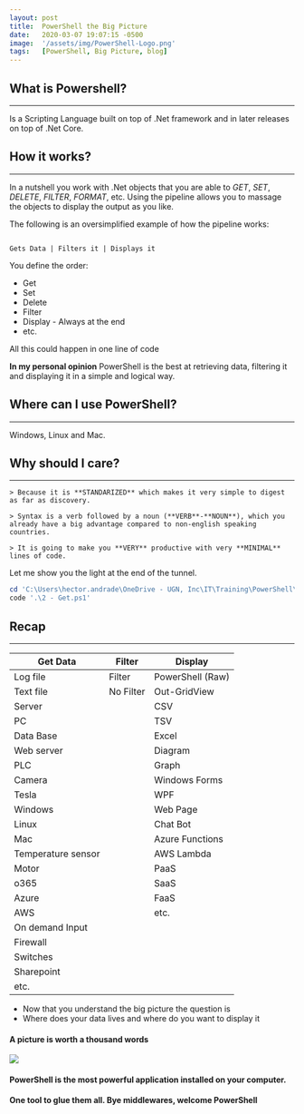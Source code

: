 ```yaml
---
layout: post
title:  PowerShell the Big Picture
date:   2020-03-07 19:07:15 -0500
image:  '/assets/img/PowerShell-Logo.png'
tags:   [PowerShell, Big Picture, blog]
---
```


## What is Powershell?
---

Is a Scripting Language built on top of .Net framework and in later releases on top of .Net Core.

## How it works?
---

In a nutshell you work with .Net objects that you are able to *GET*, *SET*, *DELETE*, *FILTER*, *FORMAT*, etc. Using the pipeline allows you to massage the objects to display the output as you like.

The following is an oversimplified example of how the pipeline works:

```

Gets Data | Filters it | Displays it

```

You define the order:
* Get
* Set
* Delete
* Filter
* Display - Always at the end
* etc.

All this could happen in one line of code

**In my personal opinion** PowerShell is the best at retrieving data, filtering it and displaying it in a simple and logical way.

## Where can I use PowerShell?
---

Windows, Linux and Mac.

## Why should I care?
---

```
> Because it is **STANDARIZED** which makes it very simple to digest as far as discovery.

> Syntax is a verb followed by a noun (**VERB**-**NOUN**), which you already have a big advantage compared to non-english speaking countries.

> It is going to make you **VERY** productive with very **MINIMAL** lines of code.
```

Let me show you the light at the end of the tunnel.

```powershell
cd 'C:\Users\hector.andrade\OneDrive - UGN, Inc\IT\Training\PowerShell\1_Showcase'
code '.\2 - Get.ps1'
```

## Recap
---

 Get Data | Filter | Display
 --- | --- | ---
Log file | Filter | PowerShell (Raw)
Text file | No Filter | Out-GridView
Server | | CSV
PC | | TSV
Data Base | | Excel
Web server | | Diagram
PLC | | Graph
Camera | | Windows Forms
Tesla | | WPF
Windows | | Web Page
Linux | | Chat Bot
Mac | | Azure Functions
Temperature sensor | | AWS Lambda
Motor | | PaaS
o365 | | SaaS
Azure | | FaaS
AWS | | etc.
On demand Input | |
Firewall | |
Switches | |
Sharepoint | |
etc. | |


* Now that you understand the big picture the question is
* Where does your data lives and where do you want to display it

#### A picture is worth a thousand words

![](https://media-exp1.licdn.com/dms/image/C4E12AQENK2dORDbjLg/article-cover_image-shrink_720_1280/0?e=1586390400&v=beta&t=EA6w7gAgvaeFJEP_tVRXO0l4LiHc145jmBm7DYYIDuA)

#### PowerShell is the most powerful application installed on your computer.

#### One tool to glue them all. Bye middlewares, welcome PowerShell